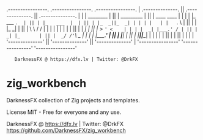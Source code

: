  .----------------.  .----------------.  .----------------. 
| .--------------. || .--------------. || .--------------. |
| |  ________    | || |  _________   | || |  ____  ____  | |
| | |_   ___ `.  | || | |_   ___  |  | || | |_  _||_  _| | |
| |   | |   `. \ | || |   | |_  \_|  | || |   \ \  / /   | |
| |   | |    | | | || |   |  _|      | || |    > `' <    | |
| |  _| |___.' / | || |  _| |_       | || |  _/ /'`\ \_  | |
| | |________.'  | || | |_____|      | || | |____||____| | |
| |              | || |              | || |              | |
| '--------------' || '--------------' || '--------------' |
 '----------------'  '----------------'  '----------------' 

       DarknessFX @ https://dfx.lv | Twitter: @DrkFX


# zig_workbench
DarknessFX collection of Zig projects and templates.

License
MIT - Free for everyone and any use.

DarknessFX @ https://dfx.lv | Twitter: @DrkFX
https://github.com/DarknessFX/zig_workbench
